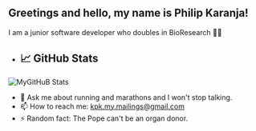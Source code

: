 ## Greetings and hello,  my name is Philip Karanja! 

I am a junior software developer who doubles in BioResearch 🕵🏿

- ## 📈 GitHub Stats
![MyGitHuB Stats](https://github-readme-stats.vercel.app/api?username=karapk&show_icons=true&theme=radical)


- 💬 Ask me about running and marathons and I won't stop talking. 
- 📫 How to reach me: kpk.my.mailings@gmail.com
- ⚡ Random fact: The Pope can't be an organ donor.
